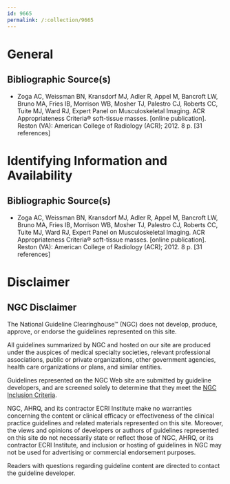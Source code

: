 ```yaml
---
id: 9665
permalink: /:collection/9665
---
```


# General

## Bibliographic Source(s)

- Zoga AC, Weissman BN, Kransdorf MJ, Adler R, Appel M, Bancroft LW, Bruno MA, Fries IB, Morrison WB, Mosher TJ, Palestro CJ, Roberts CC, Tuite MJ, Ward RJ, Expert Panel on Musculoskeletal Imaging. ACR Appropriateness Criteria® soft-tissue masses. [online publication]. Reston (VA): American College of Radiology (ACR); 2012. 8 p. [31 references]

# Identifying Information and Availability

## Bibliographic Source(s)

- Zoga AC, Weissman BN, Kransdorf MJ, Adler R, Appel M, Bancroft LW, Bruno MA, Fries IB, Morrison WB, Mosher TJ, Palestro CJ, Roberts CC, Tuite MJ, Ward RJ, Expert Panel on Musculoskeletal Imaging. ACR Appropriateness Criteria® soft-tissue masses. [online publication]. Reston (VA): American College of Radiology (ACR); 2012. 8 p. [31 references]

# Disclaimer

## NGC Disclaimer

The National Guideline Clearinghouse™ (NGC) does not develop, produce, approve, or endorse the guidelines represented on this site.

All guidelines summarized by NGC and hosted on our site are produced under the auspices of medical specialty societies, relevant professional associations, public or private organizations, other government agencies, health care organizations or plans, and similar entities.

Guidelines represented on the NGC Web site are submitted by guideline developers, and are screened solely to determine that they meet the [NGC Inclusion Criteria](/help-and-about/summaries/inclusion-criteria).

NGC, AHRQ, and its contractor ECRI Institute make no warranties concerning the content or clinical efficacy or effectiveness of the clinical practice guidelines and related materials represented on this site. Moreover, the views and opinions of developers or authors of guidelines represented on this site do not necessarily state or reflect those of NGC, AHRQ, or its contractor ECRI Institute, and inclusion or hosting of guidelines in NGC may not be used for advertising or commercial endorsement purposes.

Readers with questions regarding guideline content are directed to contact the guideline developer.

